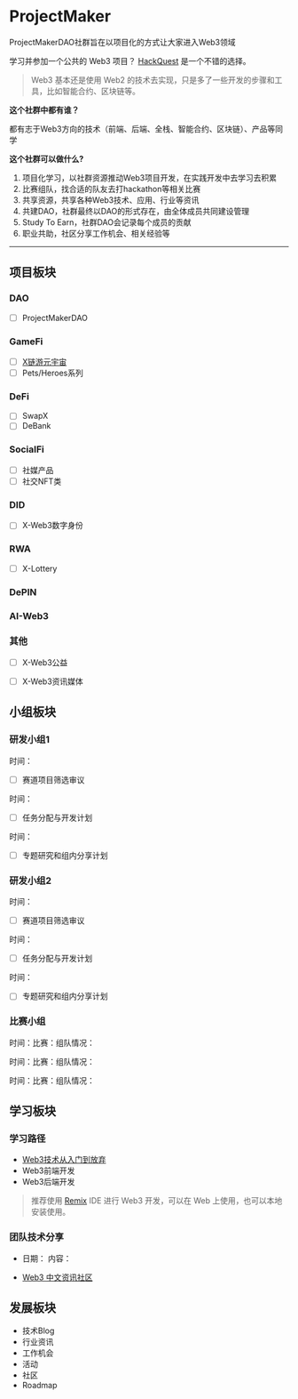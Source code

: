# ProjectMaker

ProjectMakerDAO社群旨在以项目化的方式让大家进入Web3领域

学习并参加一个公共的 Web3 项目？ [HackQuest](https://www.hackquest.io/zh) 是一个不错的选择。

> Web3 基本还是使用 Web2 的技术去实现，只是多了一些开发的步骤和工具，比如智能合约、区块链等。

**这个社群中都有谁？**  

都有志于Web3方向的技术（前端、后端、全栈、智能合约、区块链）、产品等同学



**这个社群可以做什么?**  

1. 项目化学习，以社群资源推动Web3项目开发，在实践开发中去学习去积累
2. 比赛组队，找合适的队友去打hackathon等相关比赛
3. 共享资源，共享各种Web3技术、应用、行业等资讯
4. 共建DAO，社群最终以DAO的形式存在，由全体成员共同建设管理
5. Study To Earn，社群DAO会记录每个成员的贡献
6. 职业共助，社区分享工作机会、相关经验等

---

## 项目板块

### DAO

- [ ] ProjectMakerDAO

### GameFi

- [ ] [X链游元宇宙](./projects/gamefi/X链游元宇宙.md) 
- [ ] Pets/Heroes系列

### DeFi

- [ ] SwapX
- [ ] DeBank

### SocialFi

- [ ] 社媒产品
- [ ] 社交NFT类

### DID

- [ ] X-Web3数字身份

### RWA

- [ ] X-Lottery

### DePIN

### AI-Web3

### 其他

- [ ] X-Web3公益
- [ ] X-Web3资讯媒体



## 小组板块

### 研发小组1

时间：

- [ ] 赛道项目筛选审议

时间：

- [ ] 任务分配与开发计划

时间：

- [ ] 专题研究和组内分享计划



### 研发小组2

时间：

- [ ] 赛道项目筛选审议

时间：

- [ ] 任务分配与开发计划

时间：

- [ ] 专题研究和组内分享计划



### 比赛小组

时间：比赛：组队情况：

时间：比赛：组队情况：

时间：比赛：组队情况：



## 学习板块

### 学习路径

- [Web3技术从入门到放弃](./study/web3/README.md)
- Web3前端开发
- Web3后端开发

> 推荐使用 [Remix](https://remix.ethereum.org/) IDE 进行 Web3 开发，可以在 Web 上使用，也可以本地安装使用。

### 团队技术分享

- 日期： 内容：

- [Web3 中文资讯社区](https://www.web3sj.com/)

## 发展板块

- 技术Blog
- 行业资讯
- 工作机会
- 活动
- 社区
- Roadmap
